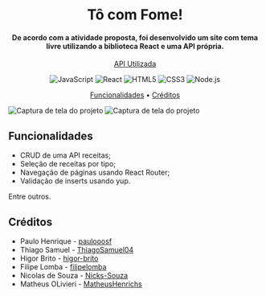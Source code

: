 <h1 align="center">Tô com Fome!</h1>
<h4 align="center">De acordo com a atividade proposta, foi desenvolvido um site com tema livre utilizando a biblioteca React e uma API própria.</h4>
<p align="center"><a href="https://github.com/paulooosf/react-g5-api">API Utilizada</a></p>
<p align="center">
  <img alt="JavaScript" src="https://img.shields.io/badge/JavaScript-%23F7DF1E?style=for-the-badge&logo=javascript&logoColor=%23F7DF1E&labelColor=black">
  <img alt="React" src="https://img.shields.io/badge/REACT-%2361DAFB?style=for-the-badge&logo=REACT&logoColor=%2361DAFB&labelColor=black">
  <img alt="HTML5" src="https://img.shields.io/badge/HTML-%23E34F26?style=for-the-badge&logo=html5&logoColor=%23E34F26&labelColor=black">
  <img alt="CSS3" src="https://img.shields.io/badge/css-%231572B6?style=for-the-badge&logo=css3&logoColor=%231572B6&labelColor=black">
  <img alt="Node.js" src="https://img.shields.io/badge/node.js-%235FA04E?style=for-the-badge&logo=node.js&logoColor=%235FA04E&labelColor=black">
</p>
<p align="center">
  <a href="#funcionalidades">Funcionalidades</a> •
  <a href="#créditos">Créditos</a>
</p>
<img alt="Captura de tela do projeto" src="https://i.imgur.com/e0NQ737.png">
<img alt="Captura de tela do projeto" src="https://i.imgur.com/FwxH1VJ.png">

## Funcionalidades
<ul>
    <li>CRUD de uma API receitas;</li>
    <li>Seleção de receitas por tipo;</li>
    <li>Navegação de páginas usando React Router;</li>
    <li>Validação de inserts usando yup.</li>
</ul>
Entre outros.

## Créditos
- Paulo Henrique - [paulooosf](http://github.com/paulooosf)
- Thiago Samuel - [ThiagoSamuel04](https://github.com/ThiagoSamuel04)
- Higor Brito - [higor-brito](https://github.com/higor-brito)
- Filipe Lomba - [filipelomba](https://github.com/filipelomba)
- Nicolas de Souza - [Nicks-Souza](https://github.com/Nicks-Souza)
- Matheus OLivieri - [MatheusHenrichs](https://github.com/MatheusHenrichs)
